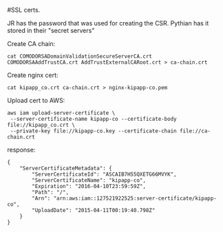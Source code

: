 #SSL certs.

JR has the password that was used for creating the CSR.
Pythian has it stored in their "secret servers"

Create CA chain:
```
cat COMODORSADomainValidationSecureServerCA.crt COMODORSAAddTrustCA.crt AddTrustExternalCARoot.crt > ca-chain.crt
```

Create nginx cert:
```
cat kipapp_co.crt ca-chain.crt > nginx-kipapp-co.pem
```

Upload cert to AWS:

```
aws iam upload-server-certificate \
 --server-certificate-name kipapp-co --certificate-body file://kipapp_co.crt \
 --private-key file://kipapp-co.key --certificate-chain file://ca-chain.crt
```

response:
```
{
    "ServerCertificateMetadata": {
        "ServerCertificateId": "ASCAIB7H55QXETG66MVYK",
        "ServerCertificateName": "kipapp-co",
        "Expiration": "2016-04-10T23:59:59Z",
        "Path": "/",
        "Arn": "arn:aws:iam::127521922525:server-certificate/kipapp-co",
        "UploadDate": "2015-04-11T00:19:40.798Z"
    }
}
```
